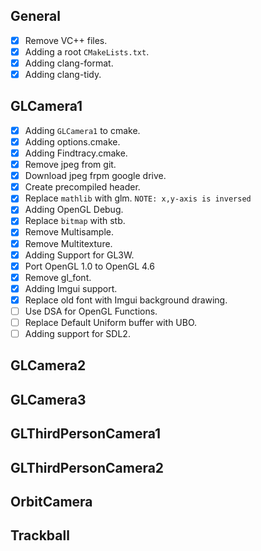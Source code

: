 General
-------
- [x] Remove VC++ files.
- [x] Adding a root `CMakeLists.txt`.
- [x] Adding clang-format.
- [x] Adding clang-tidy.

GLCamera1
---------
- [x] Adding `GLCamera1` to cmake.
- [x] Adding options.cmake.
- [x] Adding Findtracy.cmake.
- [x] Remove jpeg from git.
- [x] Download jpeg frpm google drive.
- [x] Create precompiled header.
- [x] Replace `mathlib` with glm. `NOTE: x,y-axis is inversed`
- [x] Adding OpenGL Debug.
- [x] Replace `bitmap` with stb.
- [x] Remove Multisample.
- [x] Remove Multitexture.
- [x] Adding Support for GL3W.
- [x] Port OpenGL 1.0 to OpenGL 4.6
- [x] Remove gl_font.
- [x] Adding Imgui support.
- [x] Replace old font with Imgui background drawing.
- [ ] Use DSA for OpenGL Functions.
- [ ] Replace Default Uniform buffer with UBO.
- [ ] Adding support for SDL2.

GLCamera2
---------

GLCamera3
---------

GLThirdPersonCamera1
--------------------

GLThirdPersonCamera2
--------------------

OrbitCamera
-----------

Trackball
---------
